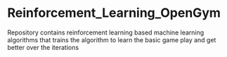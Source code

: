 # Reinforcement_Learning_OpenGym
Repository contains reinforcement learning based machine learning algorithms that trains the algorithm to learn the basic game play and get better over the iterations
